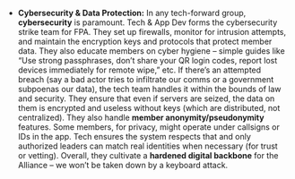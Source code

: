 - **Cybersecurity & Data Protection:** In any tech-forward group, **cybersecurity** is paramount. Tech & App Dev forms the cybersecurity strike team for FPA. They set up firewalls, monitor for intrusion attempts, and maintain the encryption keys and protocols that protect member data. They also educate members on cyber hygiene – simple guides like “Use strong passphrases, don’t share your QR login codes, report lost devices immediately for remote wipe,” etc. If there’s an attempted breach (say a bad actor tries to infiltrate our comms or a government subpoenas our data), the tech team handles it within the bounds of law and security. They ensure that even if servers are seized, the data on them is encrypted and useless without keys (which are distributed, not centralized). They also handle **member anonymity/pseudonymity** features. Some members, for privacy, might operate under callsigns or IDs in the app. Tech ensures the system respects that and only authorized leaders can match real identities when necessary (for trust or vetting). Overall, they cultivate a **hardened digital backbone** for the Alliance – we won’t be taken down by a keyboard attack.